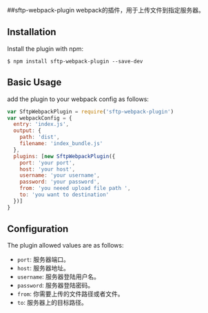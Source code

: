 ##sftp-webpack-plugin
webpack的插件，用于上传文件到指定服务器。  

Installation
------------
Install the plugin with npm:
```shell
$ npm install sftp-webpack-plugin --save-dev
```

Basic Usage
-----------

add the plugin to your webpack config as follows:

```javascript
var SftpWebpackPlugin = require('sftp-webpack-plugin')
var webpackConfig = {
  entry: 'index.js',
  output: {
    path: 'dist',
    filename: 'index_bundle.js'
  },
  plugins: [new SftpWebpackPlugin({
    port: 'your port',
    host: 'your host',
    username: 'your username',
    password: 'your password',
    from: 'you neeed upload file path ',
    to: 'you want to destination'
  })]
}
```

Configuration
-------------
The plugin allowed values are as follows:

- `port`: 服务器端口。 
- `host`: 服务器地址。
- `username`: 服务器登陆用户名。
- `password`: 服务器登陆密码。
- `from`: 你需要上传的文件路径或者文件。
- `to`: 服务器上的目标路径。